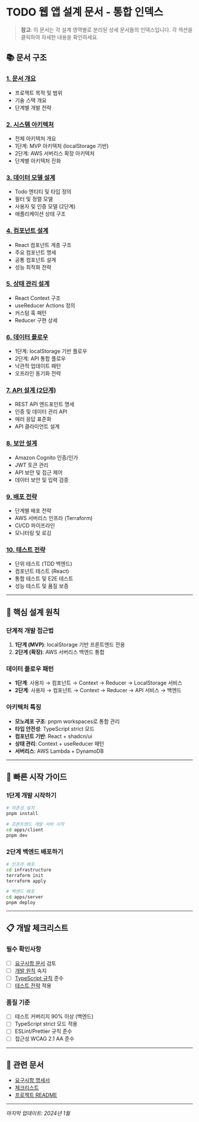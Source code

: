 # TODO 웹 앱 설계 문서 - 통합 인덱스

> **참고**: 이 문서는 각 설계 영역별로 분리된 상세 문서들의 인덱스입니다. 각 섹션을 클릭하여 자세한 내용을 확인하세요.

## 📚 문서 구조

### [1. 문서 개요](design/01-overview.md)

- 프로젝트 목적 및 범위
- 기술 스택 개요
- 단계별 개발 전략

### [2. 시스템 아키텍처](design/02-architecture.md)

- 전체 아키텍처 개요
- 1단계: MVP 아키텍처 (localStorage 기반)
- 2단계: AWS 서버리스 확장 아키텍처
- 단계별 아키텍처 진화

### [3. 데이터 모델 설계](design/03-data-models.md)

- Todo 엔티티 및 타입 정의
- 필터 및 정렬 모델
- 사용자 및 인증 모델 (2단계)
- 애플리케이션 상태 구조

### [4. 컴포넌트 설계](design/04-components.md)

- React 컴포넌트 계층 구조
- 주요 컴포넌트 명세
- 공통 컴포넌트 설계
- 성능 최적화 전략

### [5. 상태 관리 설계](design/05-state-management.md)

- React Context 구조
- useReducer Actions 정의
- 커스텀 훅 패턴
- Reducer 구현 상세

### [6. 데이터 플로우](design/06-data-flow.md)

- 1단계: localStorage 기반 플로우
- 2단계: API 통합 플로우
- 낙관적 업데이트 패턴
- 오프라인 동기화 전략

### [7. API 설계 (2단계)](design/07-api-design.md)

- REST API 엔드포인트 명세
- 인증 및 데이터 관리 API
- 에러 응답 표준화
- API 클라이언트 설계

### [8. 보안 설계](design/08-security.md)

- Amazon Cognito 인증/인가
- JWT 토큰 관리
- API 보안 및 접근 제어
- 데이터 보안 및 입력 검증

### [9. 배포 전략](design/09-deployment.md)

- 단계별 배포 전략
- AWS 서버리스 인프라 (Terraform)
- CI/CD 파이프라인
- 모니터링 및 로깅

### [10. 테스트 전략](design/10-testing.md)

- 단위 테스트 (TDD 백엔드)
- 컴포넌트 테스트 (React)
- 통합 테스트 및 E2E 테스트
- 성능 테스트 및 품질 보증

---

## 🎯 핵심 설계 원칙

### 단계적 개발 접근법

1. **1단계 (MVP)**: localStorage 기반 프론트엔드 전용
2. **2단계 (확장)**: AWS 서버리스 백엔드 통합

### 데이터 플로우 패턴

- **1단계**: 사용자 → 컴포넌트 → Context → Reducer → LocalStorage 서비스
- **2단계**: 사용자 → 컴포넌트 → Context → Reducer → API 서비스 → 백엔드

### 아키텍처 특징

- **모노레포 구조**: pnpm workspaces로 통합 관리
- **타입 안전성**: TypeScript strict 모드
- **컴포넌트 기반**: React + shadcn/ui
- **상태 관리**: Context + useReducer 패턴
- **서버리스**: AWS Lambda + DynamoDB

---

## 🚀 빠른 시작 가이드

### 1단계 개발 시작하기

```bash
# 의존성 설치
pnpm install

# 프론트엔드 개발 서버 시작
cd apps/client
pnpm dev
```

### 2단계 백엔드 배포하기

```bash
# 인프라 배포
cd infrastructure
terraform init
terraform apply

# 백엔드 배포
cd apps/server
pnpm deploy
```

---

## 📋 개발 체크리스트

### 필수 확인사항

- [ ] [요구사항 문서](../requirements.md) 검토
- [ ] [개발 원칙](.claude/development-principles.md) 숙지
- [ ] [TypeScript 규칙](.claude/typescript-rules.md) 준수
- [ ] [테스트 전략](.claude/testing-rules.md) 적용

### 품질 기준

- [ ] 테스트 커버리지 90% 이상 (백엔드)
- [ ] TypeScript strict 모드 적용
- [ ] ESLint/Prettier 규칙 준수
- [ ] 접근성 WCAG 2.1 AA 준수

---

## 🔗 관련 문서

- [요구사항 명세서](../requirements.md)
- [체크리스트](../checklist.md)
- [프로젝트 README](../../README.md)

---

_마지막 업데이트: 2024년 1월_
